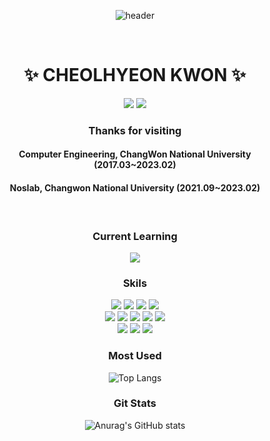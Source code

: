 <div align="center">
  
  ![header](https://capsule-render.vercel.app/api?type=waving&color=FF9999&height=150&section=header&text=Cheolhyeon's%20GitHub&fontSize=60)

  <br>
  <h1>✨ CHEOLHYEON KWON ✨</h1>
  <a href="https://www.instagram.com/c208_h" target="_blank"><img src="https://img.shields.io/badge/Instagram-E4405F?style=for-the-badge&logo=Instagram&logoColor=white"/></a>
  <a href="https://kkcchh9999.github.io" target="_blank"><img src="https://img.shields.io/badge/Github-FF8888?style=for-the-badge&logo=GitHub&logoColor=white"/></a>
  <h3>Thanks for visiting</h3>
  <h4>Computer Engineering, ChangWon National University (2017.03~2023.02)</h4>
  <h4>Noslab, Changwon National University (2021.09~2023.02)</h4>
  <br>
  <h3> Current Learning </h3>
  <img src="https://img.shields.io/badge/Python-CC6666?style=for-the-badge&logo=python&logoColor=white">
  <br>
  <h3> Skils </h3>
  <img src="https://img.shields.io/badge/Python-CC6666?style=for-the-badge&logo=python&logoColor=white">
  <img src="https://img.shields.io/badge/C-FF9988?style=for-the-badge&logo=C&logoColor=white">
  <img src="https://img.shields.io/badge/Java-FF8877?style=for-the-badge&logo=java&logoColor=white">
  <img src="https://img.shields.io/badge/Kotlin-FF7788?style=for-the-badge&logo=Kotlin&logoColor=white">
  <br>
  <img src="https://img.shields.io/badge/Ubuntu-0099CC?style=for-the-badge&logo=Ubuntu&logoColor=white">
  <img src="https://img.shields.io/badge/CentOS-0088CC?style=for-the-badge&logo=CentOS&logoColor=white">
  <img src="https://img.shields.io/badge/Android-0077CC?style=for-the-badge&logo=Android&logoColor=white">
  <img src="https://img.shields.io/badge/Ceph-0099DD?style=for-the-badge&logo=Ceph&logoColor=white">
  <img src="https://img.shields.io/badge/TensorFlow-0088DD?style=for-the-badge&logo=TensorFlow&logoColor=white">
  <br>
  <img src="https://img.shields.io/badge/Android Studio-FF6677?style=for-the-badge&logo=Android Studio&logoColor=white">
  <img src="https://img.shields.io/badge/IntelliJ-FF6666?style=for-the-badge&logo=IntelliJ IDEA&logoColor=white">
  <img src="https://img.shields.io/badge/Vim-EE8888?style=for-the-badge&logo=Vim&logoColor=white">
  
  
  <h3> Most Used </h3>
    
  ![Top Langs](https://github-readme-stats.vercel.app/api/top-langs/?username=kkcchh9999&show_icons=true&theme=dracula)
    
  <h3> Git Stats </h3>
  
  ![Anurag's GitHub stats](https://github-readme-stats.vercel.app/api?username=kkcchh9999&show_icons=true&theme=dracula)

  

</div>


<!--
**kkcchh9999/kkcchh9999** is a ✨ _special_ ✨ repository because its `README.md` (this file) appears on your GitHub profile.

Here are some ideas to get you started:

- 🔭 I’m currently working on ...
- 🌱 I’m currently learning ...
- 👯 I’m looking to collaborate on ...
- 🤔 I’m looking for help with ...
- 💬 Ask me about ...
- 📫 How to reach me: ...
- 😄 Pronouns: ...
- ⚡ Fun fact: ...
-->
